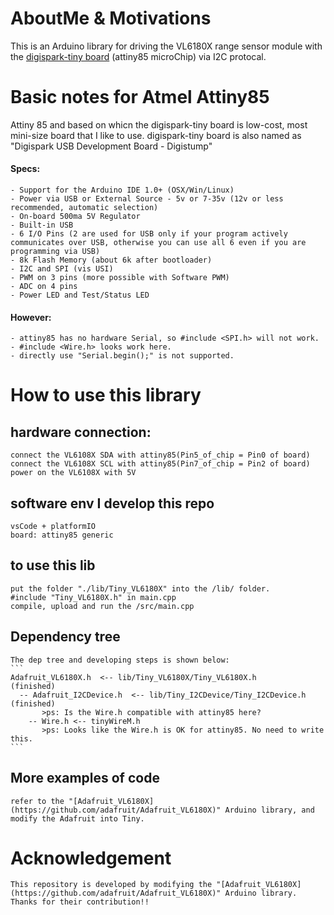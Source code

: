 # AboutMe & Motivations
  This is an Arduino library for driving the VL6180X range sensor module with the [digispark-tiny board](http://digistump.com/products/1) (attiny85 microChip) via I2C protocal.

# Basic notes for Atmel Attiny85
  Attiny 85 and based on whicn the digispark-tiny board is low-cost, most mini-size board that I like to use.
  digispark-tiny board is also named as "Digispark USB Development Board - Digistump"
  #### Specs:
    - Support for the Arduino IDE 1.0+ (OSX/Win/Linux)
    - Power via USB or External Source - 5v or 7-35v (12v or less recommended, automatic selection)
    - On-board 500ma 5V Regulator
    - Built-in USB
    - 6 I/O Pins (2 are used for USB only if your program actively communicates over USB, otherwise you can use all 6 even if you are programming via USB)
    - 8k Flash Memory (about 6k after bootloader)
    - I2C and SPI (vis USI)
    - PWM on 3 pins (more possible with Software PWM)
    - ADC on 4 pins
    - Power LED and Test/Status LED
  #### However:
    - attiny85 has no hardware Serial, so #include <SPI.h> will not work.
    - #include <Wire.h> looks work here.
    - directly use "Serial.begin();" is not supported.

# How to use this library
  
## hardware connection:
    connect the VL6108X SDA with attiny85(Pin5_of_chip = Pin0 of board)
    connect the VL6108X SCL with attiny85(Pin7_of_chip = Pin2 of board)
    power on the VL6108X with 5V

## software env I develop this repo
    vsCode + platformIO
    board: attiny85 generic

## to use this lib
    put the folder "./lib/Tiny_VL6180X" into the /lib/ folder.
    #include "Tiny_VL6180X.h" in main.cpp
    compile, upload and run the /src/main.cpp 

## Dependency tree
    The dep tree and developing steps is shown below:
    ```
    Adafruit_VL6180X.h  <-- lib/Tiny_VL6180X/Tiny_VL6180X.h             (finished)
      -- Adafruit_I2CDevice.h  <-- lib/Tiny_I2CDevice/Tiny_I2CDevice.h  (finished)
           >ps: Is the Wire.h compatible with attiny85 here? 
        -- Wire.h <-- tinyWireM.h 
           >ps: Looks like the Wire.h is OK for attiny85. No need to write this.
    ```

## More examples of code
    refer to the "[Adafruit_VL6180X](https://github.com/adafruit/Adafruit_VL6180X)" Arduino library, and modify the Adafruit into Tiny.

# Acknowledgement
    This repository is developed by modifying the "[Adafruit_VL6180X](https://github.com/adafruit/Adafruit_VL6180X)" Arduino library.
    Thanks for their contribution!!


